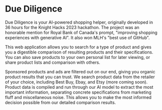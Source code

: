 # Due Diligence

Due Diligence is your AI-powered shopping helper, originally developed in 36 hours for the Knight Hacks 2023 hackathon. The project was an honorable mention for Royal Bank of Canada's prompt, "improving shopping experiences with generative AI". It also won MLH's "best use of GitHub".

This web application allows you to search for a type of product and gives you a digestible comparison of resulting
products and their specifications. You can also save products to your own personal list for later viewing, or share
product lists and comparison with others.

Sponsored products and ads are filtered out on our end, giving you organic product results that you can trust. We search
product data from the retailer of your choice, including Best Buy, Ebay, and Etsy (more coming soon). Product data is
compiled and run through our AI model to extract the most important information, separating concrete specifications
from marketing fluff and miscellaneous noise. This allows you to make the most informed decision possible from our
detailed comparison results.
